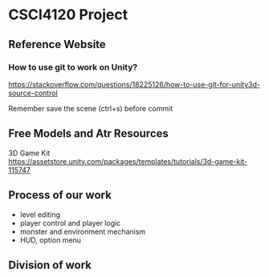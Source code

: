 # CSCI4120 Project

## Reference Website
### How to use git to work on Unity?  
https://stackoverflow.com/questions/18225126/how-to-use-git-for-unity3d-source-control

Remember save the scene (ctrl+s) before commit

## Free Models and Atr Resources
3D Game Kit   
https://assetstore.unity.com/packages/templates/tutorials/3d-game-kit-115747

## Process of our work
+ level editing
+ player control and player logic
+ monster and environment mechanism
+ HUD, option menu

## Division of work